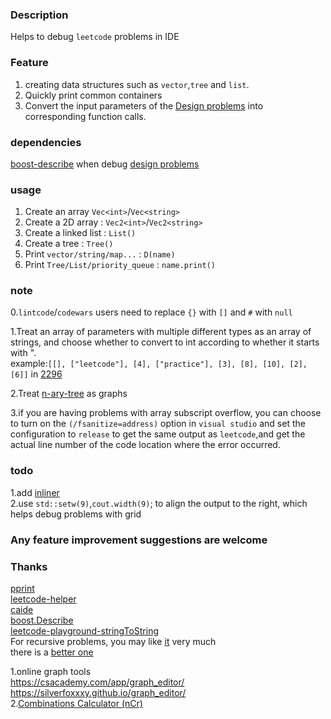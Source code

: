 ### Description

Helps to debug `leetcode` problems in IDE

### Feature
1. creating data structures such as  `vector`,`tree` and `list`.  
2. Quickly print common containers
3. Convert the input parameters of the [Design problems](https://leetcode.com/tag/design/) into corresponding function calls.

### dependencies 
[boost-describe](https://www.boost.org/doc/libs/develop/libs/describe/) when debug [design problems](https://leetcode.com/tag/design/)
### usage
1. Create an array `Vec<int>`/`Vec<string>`
2. Create a 2D array : `Vec2<int>`/`Vec2<string>`
3. Create a linked list : `List()`
4. Create a tree : `Tree()`
5. Print `vector/string/map...` : `D(name)`
6. Print `Tree/List/priority_queue` : `name.print()`

### note
0.`lintcode`/`codewars` users need to replace `{}` with `[]` and `#` with `null`  
<!-- fmt对map的打印很丑，不用它 -->

1.Treat an array of parameters with multiple different types as an array of strings, and choose whether to convert to int according to whether it starts with ".  
example:`[[], ["leetcode"], [4], ["practice"], [3], [8], [10], [2], [6]]` in  [2296](https://leetcode.com/problems/design-a-text-editor/)   

2.Treat [n-ary-tree](https://leetcode.com/problems/maximum-depth-of-n-ary-tree/) as graphs  

3.if you are having problems with array subscript overflow, you can choose to turn on the `(/fsanitize=address)` option in `visual studio` and set the configuration to `release` to get the same output as `leetcode`,and get the actual line number of the code location where the error occurred.

### todo
1.add [inliner](https://github.com/slycelote/caide/blob/release/libcaide/README.md#c-code-inliner)   
2.use `std::setw(9)`,`cout.width(9)`; to align the output to the right, which helps debug problems with grid

### Any feature improvement suggestions are welcome


### Thanks
[pprint](https://louisdx.github.io/cxx-prettyprint/)  
[leetcode-helper](https://github.com/luckystone60/leetcode-helper)  
[caide](https://github.com/slycelote/caide/issues/50)  
[boost.Describe](https://www.boost.org/doc/libs/develop/libs/describe/doc/html/describe.html#example_json_rpc)  
[leetcode-playground-stringToString](https://leetcode.cn/playground/new/empty)  
For recursive problems, you may like [it](https://github.com/mohsenmahroos/tracer) very much   
there is a [better one](https://github.com/old-yan/CP-template/blob/main/IO/LeetcodeIO.md)
  
1.online graph tools    
https://csacademy.com/app/graph_editor/    
https://silverfoxxxy.github.io/graph_editor/    
2.[Combinations Calculator (nCr)](https://www.calculatorsoup.com/calculators/discretemathematics/combinations.php)
